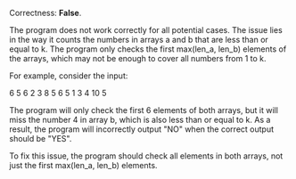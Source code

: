 Correctness: **False**.

The program does not work correctly for all potential cases. The issue lies in the way it counts the numbers in arrays a and b that are less than or equal to k. The program only checks the first max(len_a, len_b) elements of the arrays, which may not be enough to cover all numbers from 1 to k.

For example, consider the input:

6 5 6
2 3 8 5 6 5
1 3 4 10 5

The program will only check the first 6 elements of both arrays, but it will miss the number 4 in array b, which is also less than or equal to k. As a result, the program will incorrectly output "NO" when the correct output should be "YES".

To fix this issue, the program should check all elements in both arrays, not just the first max(len_a, len_b) elements.